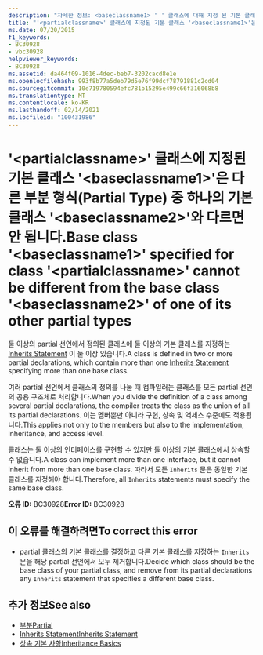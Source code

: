 ```yaml
---
description: "자세한 정보: <baseclassname1> ' ' 클래스에 대해 지정 된 기본 클래스 ' '은 (는) <partialclassname> <baseclassname2> 다른 부분 형식 중 하나의 기본 클래스 ' '과 (와) 다를 수 있습니다."
title: "'<partialclassname>' 클래스에 지정된 기본 클래스 '<baseclassname1>'은 다른 부분 형식(Partial Type) 중 하나의 기본 클래스 '<baseclassname2>'와 다르면 안 됩니다."
ms.date: 07/20/2015
f1_keywords:
- BC30928
- vbc30928
helpviewer_keywords:
- BC30928
ms.assetid: da464f09-1016-4dec-beb7-3202cacd8e1e
ms.openlocfilehash: 993f8b77a5deb79d5e76f99dcf78791881c2cd04
ms.sourcegitcommit: 10e719780594efc781b15295e499c66f316068b8
ms.translationtype: MT
ms.contentlocale: ko-KR
ms.lasthandoff: 02/14/2021
ms.locfileid: "100431986"
---
```

# <a name="base-class-baseclassname1-specified-for-class-partialclassname-cannot-be-different-from-the-base-class-baseclassname2-of-one-of-its-other-partial-types"></a><span data-ttu-id="a3a6e-103">'\<partialclassname>' 클래스에 지정된 기본 클래스 '\<baseclassname1>'은 다른 부분 형식(Partial Type) 중 하나의 기본 클래스 '\<baseclassname2>'와 다르면 안 됩니다.</span><span class="sxs-lookup"><span data-stu-id="a3a6e-103">Base class '\<baseclassname1>' specified for class '\<partialclassname>' cannot be different from the base class '\<baseclassname2>' of one of its other partial types</span></span>

<span data-ttu-id="a3a6e-104">둘 이상의 partial 선언에서 정의된 클래스에 둘 이상의 기본 클래스를 지정하는 [Inherits Statement](../language-reference/statements/inherits-statement.md) 이 둘 이상 있습니다.</span><span class="sxs-lookup"><span data-stu-id="a3a6e-104">A class is defined in two or more partial declarations, which contain more than one [Inherits Statement](../language-reference/statements/inherits-statement.md) specifying more than one base class.</span></span>  
  
 <span data-ttu-id="a3a6e-105">여러 partial 선언에서 클래스의 정의를 나눌 때 컴파일러는 클래스를 모든 partial 선언의 공용 구조체로 처리합니다.</span><span class="sxs-lookup"><span data-stu-id="a3a6e-105">When you divide the definition of a class among several partial declarations, the compiler treats the class as the union of all its partial declarations.</span></span> <span data-ttu-id="a3a6e-106">이는 멤버뿐만 아니라 구현, 상속 및 액세스 수준에도 적용됩니다.</span><span class="sxs-lookup"><span data-stu-id="a3a6e-106">This applies not only to the members but also to the implementation, inheritance, and access level.</span></span>  
  
 <span data-ttu-id="a3a6e-107">클래스는 둘 이상의 인터페이스를 구현할 수 있지만 둘 이상의 기본 클래스에서 상속할 수 없습니다.</span><span class="sxs-lookup"><span data-stu-id="a3a6e-107">A class can implement more than one interface, but it cannot inherit from more than one base class.</span></span> <span data-ttu-id="a3a6e-108">따라서 모든 `Inherits` 문은 동일한 기본 클래스를 지정해야 합니다.</span><span class="sxs-lookup"><span data-stu-id="a3a6e-108">Therefore, all `Inherits` statements must specify the same base class.</span></span>  
  
 <span data-ttu-id="a3a6e-109">**오류 ID:** BC30928</span><span class="sxs-lookup"><span data-stu-id="a3a6e-109">**Error ID:** BC30928</span></span>  
  
## <a name="to-correct-this-error"></a><span data-ttu-id="a3a6e-110">이 오류를 해결하려면</span><span class="sxs-lookup"><span data-stu-id="a3a6e-110">To correct this error</span></span>  
  
- <span data-ttu-id="a3a6e-111">partial 클래스의 기본 클래스를 결정하고 다른 기본 클래스를 지정하는 `Inherits` 문을 해당 partial 선언에서 모두 제거합니다.</span><span class="sxs-lookup"><span data-stu-id="a3a6e-111">Decide which class should be the base class of your partial class, and remove from its partial declarations any `Inherits` statement that specifies a different base class.</span></span>  
  
## <a name="see-also"></a><span data-ttu-id="a3a6e-112">추가 정보</span><span class="sxs-lookup"><span data-stu-id="a3a6e-112">See also</span></span>

- [<span data-ttu-id="a3a6e-113">부분</span><span class="sxs-lookup"><span data-stu-id="a3a6e-113">Partial</span></span>](../language-reference/modifiers/partial.md)
- [<span data-ttu-id="a3a6e-114">Inherits Statement</span><span class="sxs-lookup"><span data-stu-id="a3a6e-114">Inherits Statement</span></span>](../language-reference/statements/inherits-statement.md)
- [<span data-ttu-id="a3a6e-115">상속 기본 사항</span><span class="sxs-lookup"><span data-stu-id="a3a6e-115">Inheritance Basics</span></span>](../programming-guide/language-features/objects-and-classes/inheritance-basics.md)
